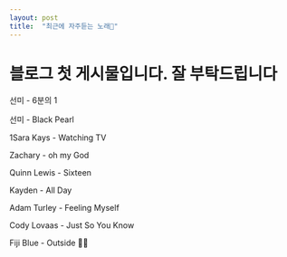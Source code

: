 ```yaml
---
layout: post
title:  "최근에 자주듣는 노래💙"
---
```



# 블로그 첫 게시물입니다. 잘 부탁드립니다


선미 - 6분의 1 

선미 - Black Pearl

1Sara Kays - Watching TV 

Zachary - oh my God

Quinn Lewis - Sixteen

Kayden - All Day

Adam Turley - Feeling Myself 

Cody Lovaas - Just So You Know 

Fiji Blue - Outside 💙💙

